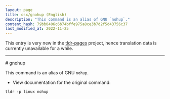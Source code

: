 ```yaml
---
layout: page
title: osx/gnohup (English)
description: "This command is an alias of GNU `nohup`."
content_hash: 79bb0406c6b74bffe975a8ce3b7d2f5d43756c37
last_modified_at: 2022-11-25
---
```


This entry is very new in the [tldr-pages](https://github.com/tldr-pages/tldr) project, hence translation data is currently unavailable for a while.

<hr># gnohup

This command is an alias of GNU `nohup`.

- View documentation for the original command:

`tldr -p linux nohup`
